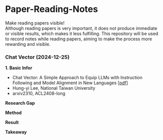 # Paper-Reading-Notes
Make reading papers visible!  
Although reading papers is very important, it does not produce immediate or visible results, which makes it less fulfilling. This repository will be used to record notes while reading papers, aiming to make the process more rewarding and visible.


### Chat Vector (2024-12-25)

**1. Basic Infor**
- Chat Vector: A Simple Approach to Equip  LLMs with Instruction Following and Model Alignment in New Languages [[pdf]](https://aclanthology.org/2024.acl-long.590.pdf)
- Hung-yi Lee, National Taiwan University  
- arxiv2310, ACL2408-long 

**Research Gap**


**Method**


**Result**


**Takeaway**


<!--stackedit_data:
eyJoaXN0b3J5IjpbLTE2NDcxMTQ5OTUsLTE1ODE5OTM0NjAsMT
gwMDIxMzUzMSwtMjExNjMwNjQ4OCwtMTU5MTMwNDE5LDg4NzAw
ODU0NSwtNjQ2MzE2MjYyLDYxNTMxOTA3NywxNDY4ODY1OTcwXX
0=
-->